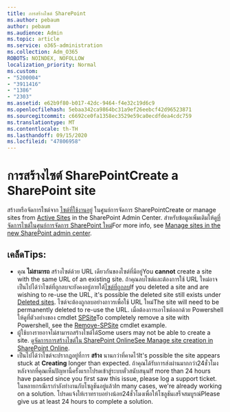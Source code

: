 ```yaml
---
title: การสร้างไซต์ SharePoint
ms.author: pebaum
author: pebaum
ms.audience: Admin
ms.topic: article
ms.service: o365-administration
ms.collection: Adm_O365
ROBOTS: NOINDEX, NOFOLLOW
localization_priority: Normal
ms.custom:
- "5200004"
- "3911416"
- "1386"
- "2303"
ms.assetid: e62b9f80-b017-42dc-9464-f4e32c19d6c9
ms.openlocfilehash: 5ebaa342ca9864bc31a9ef26eebcf42d96523871
ms.sourcegitcommit: c6692ce0fa1358ec3529e59ca0ecdfdea4cdc759
ms.translationtype: MT
ms.contentlocale: th-TH
ms.lasthandoff: 09/15/2020
ms.locfileid: "47806958"
---
```

# <a name="create-a-sharepoint-site"></a><span data-ttu-id="d313b-102">การสร้างไซต์ SharePoint</span><span class="sxs-lookup"><span data-stu-id="d313b-102">Create a SharePoint site</span></span>

<span data-ttu-id="d313b-103">สร้างหรือจัดการไซต์จาก [ไซต์ที่ใช้งานอยู่](https://admin.microsoft.com/sharepoint?page=sitemanagement&modern=true) ในศูนย์การจัดการ SharePoint</span><span class="sxs-lookup"><span data-stu-id="d313b-103">Create or manage sites from [Active Sites](https://admin.microsoft.com/sharepoint?page=sitemanagement&modern=true) in the SharePoint Admin Center.</span></span> <span data-ttu-id="d313b-104">สำหรับข้อมูลเพิ่มเติมให้ดู[ที่จัดการไซต์ในศูนย์การจัดการ SharePoint ใหม่](https://docs.microsoft.com/sharepoint/manage-site-creation)</span><span class="sxs-lookup"><span data-stu-id="d313b-104">For more info, see [Manage sites in the new SharePoint admin center](https://docs.microsoft.com/sharepoint/manage-site-creation).</span></span> 

## <a name="tips"></a><span data-ttu-id="d313b-105">เคล็ด</span><span class="sxs-lookup"><span data-stu-id="d313b-105">Tips:</span></span>

- <span data-ttu-id="d313b-106">คุณ **ไม่สามารถ** สร้างไซต์ด้วย URL เดียวกันของไซต์ที่มีอยู่</span><span class="sxs-lookup"><span data-stu-id="d313b-106">You **cannot** create a site with the same URL of an existing site.</span></span> <span data-ttu-id="d313b-107">ถ้าคุณลบไซต์และต้องการใช้ URL ใหม่อาจเป็นไปได้ว่าไซต์ที่ถูกลบจะยังคงอยู่ภายใต้[ไซต์ที่ถูกลบ](https://admin.microsoft.com/sharepoint?page=recyclebin&modern=true)</span><span class="sxs-lookup"><span data-stu-id="d313b-107">If you deleted a site and are wishing to re-use the URL, it's possible the deleted site still exists under [Deleted sites](https://admin.microsoft.com/sharepoint?page=recyclebin&modern=true).</span></span> <span data-ttu-id="d313b-108">ไซต์จะต้องถูกลบอย่างถาวรเพื่อใช้ URL ใหม่</span><span class="sxs-lookup"><span data-stu-id="d313b-108">The site will need to be permanently deleted to re-use the URL.</span></span> <span data-ttu-id="d313b-109">เมื่อต้องการเอาไซต์ออกด้วย Powershell ให้ดูที่ตัวอย่างของ cmdlet [SPSite](https://docs.microsoft.com/sharepoint/manage-sites-in-new-admin-center#delete-a-site)</span><span class="sxs-lookup"><span data-stu-id="d313b-109">To completely remove a site with Powershell, see the [Remove-SPSite](https://docs.microsoft.com/sharepoint/manage-sites-in-new-admin-center#delete-a-site) cmdlet example.</span></span>
- <span data-ttu-id="d313b-110">ผู้ใช้บางรายอาจไม่สามารถสร้างไซต์ได้</span><span class="sxs-lookup"><span data-stu-id="d313b-110">Some users may not be able to create a site.</span></span> <span data-ttu-id="d313b-111">[ดูจัดการการสร้างไซต์ใน SharePoint Online](https://docs.microsoft.com/sharepoint/manage-site-creation)</span><span class="sxs-lookup"><span data-stu-id="d313b-111">[See Manage site creation in SharePoint Online](https://docs.microsoft.com/sharepoint/manage-site-creation).</span></span>
- <span data-ttu-id="d313b-112">เป็นไปได้ว่าไซต์จะปรากฏอยู่ที่การ **สร้าง** นานกว่าที่คาดไว้</span><span class="sxs-lookup"><span data-stu-id="d313b-112">It's possible the site appears stuck at **Creating** longer than expected.</span></span> <span data-ttu-id="d313b-113">ถ้าคุณได้รับการส่งผ่านมากกว่า24ชั่วโมงหลังจากที่คุณเห็นปัญหานี้ครั้งแรกโปรดเข้าสู่ระบบตั๋วสนับสนุน</span><span class="sxs-lookup"><span data-stu-id="d313b-113">If more than 24 hours have passed since you first saw this issue, please log a support ticket.</span></span> <span data-ttu-id="d313b-114">ในหลายกรณีเรากำลังทำงานกับโซลูชันอยู่แล้ว</span><span class="sxs-lookup"><span data-stu-id="d313b-114">In many cases, we're already working on a solution.</span></span> <span data-ttu-id="d313b-115">โปรดแจ้งให้เราทราบอย่างน้อย24ชั่วโมงเพื่อให้โซลูชันเสร็จสมบูรณ์</span><span class="sxs-lookup"><span data-stu-id="d313b-115">Please give us at least 24 hours to complete a solution.</span></span>
